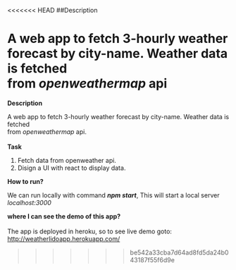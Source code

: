 <<<<<<< HEAD
##Description

A web app to fetch 3-hourly weather forecast by city-name.  Weather data is fetched <br/>
from *openweathermap* api
=======

**Description**

A web app to fetch 3-hourly weather forecast by city-name.  Weather data is fetched <br/>
from *openweathermap* api.<br/>
<br/>
**Task**

  1. Fetch data from openweather api.
  2. Disign a UI with react to display data. 



**How to run?**

  We can run locally with command ***npm start***, This will start a local server *localhost:3000*
  
  
 **where I can see the demo of this app?**<br/>
 <br/>
  The app is deployed in heroku, so to see live demo goto: http://weatherlidoapp.herokuapp.com/
  
>>>>>>> be542a33cba7d64ad8fd5da24b043187f55f6d9e
